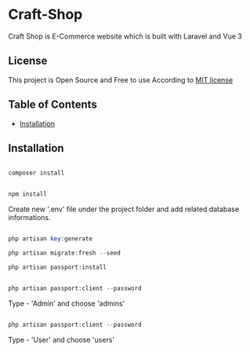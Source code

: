 # Craft-Shop

<p>Craft Shop is E-Commerce website which is built with Laravel and Vue 3</p>

## License

This project is Open Source and Free to use According to [MIT license](LICENSE.md)

## Table of Contents

* [Installation](#installation)

## Installation

```php

composer install

```

```js

npm install

```
Create new '.env' file under the project folder and add related database informations.

```php

php artisan key:generate

php artisan migrate:fresh --seed

php artisan passport:install

```

```php

php artisan passport:client --password

```
Type - 'Admin' and choose 'admins'

```php

php artisan passport:client --password

```
Type - 'User' and choose 'users'

